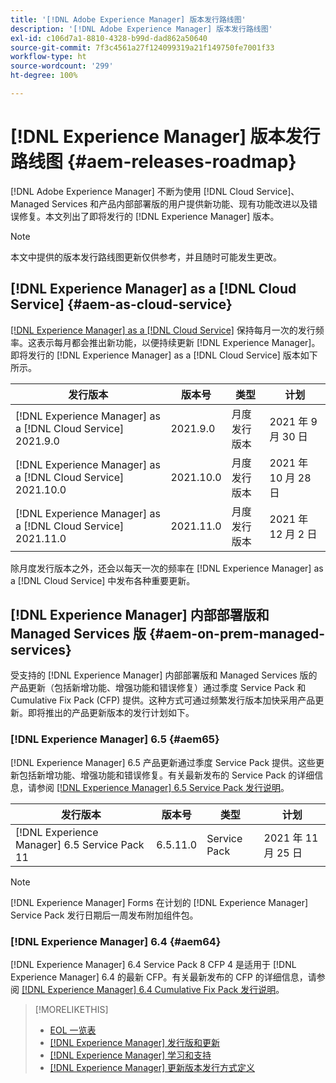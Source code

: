 ```yaml
---
title: '[!DNL Adobe Experience Manager] 版本发行路线图'
description: '[!DNL Adobe Experience Manager] 版本发行路线图'
exl-id: c106d7a1-8810-4328-b99d-dad862a50640
source-git-commit: 7f3c4561a27f124099319a21f149750fe7001f33
workflow-type: ht
source-wordcount: '299'
ht-degree: 100%

---
```


# [!DNL Experience Manager] 版本发行路线图 {#aem-releases-roadmap}

[!DNL Adobe Experience Manager] 不断为使用 [!DNL Cloud Service]、Managed Services 和产品内部部署版的用户提供新功能、现有功能改进以及错误修复。本文列出了即将发行的 [!DNL Experience Manager] 版本。

>[!NOTE]
>
>本文中提供的版本发行路线图更新仅供参考，并且随时可能发生更改。

## [!DNL Experience Manager] as a [!DNL Cloud Service] {#aem-as-cloud-service}

[[!DNL Experience Manager]  as a  [!DNL Cloud Service]](https://experienceleague.adobe.com/docs/experience-manager-cloud-service/release-notes/home.html?lang=zh-Hans) 保持每月一次的发行频率。这表示每月都会推出新功能，以便持续更新 [!DNL Experience Manager]。即将发行的 [!DNL Experience Manager] as a [!DNL Cloud Service] 版本如下所示。

| 发行版本 | 版本号 | 类型 | 计划 |
|---|---|---|---|
| [!DNL Experience Manager] as a [!DNL Cloud Service] 2021.9.0 | 2021.9.0 | 月度发行版本 | 2021 年 9 月 30 日 |
| [!DNL Experience Manager] as a [!DNL Cloud Service] 2021.10.0 | 2021.10.0 | 月度发行版本 | 2021 年 10 月 28 日 |
| [!DNL Experience Manager] as a [!DNL Cloud Service] 2021.11.0 | 2021.11.0 | 月度发行版本 | 2021 年 12 月 2 日 |

除月度发行版本之外，还会以每天一次的频率在 [!DNL Experience Manager] as a [!DNL Cloud Service] 中发布各种重要更新。

## [!DNL Experience Manager] 内部部署版和 Managed Services 版 {#aem-on-prem-managed-services}

受支持的 [!DNL Experience Manager] 内部部署版和 Managed Services 版的产品更新（包括新增功能、增强功能和错误修复）通过季度 Service Pack 和 Cumulative Fix Pack (CFP) 提供。这种方式可通过频繁发行版本加快采用产品更新。即将推出的产品更新版本的发行计划如下。

### [!DNL Experience Manager] 6.5 {#aem65}

[!DNL Experience Manager] 6.5 产品更新通过季度 Service Pack 提供。这些更新包括新增功能、增强功能和错误修复。有关最新发布的 Service Pack 的详细信息，请参阅 [[!DNL Experience Manager]  6.5 Service Pack 发行说明](https://experienceleague.adobe.com/docs/experience-manager-65/release-notes/service-pack/sp-release-notes.html?lang=zh-Hans)。

| 发行版本 | 版本号 | 类型 | 计划 |
|---|---|---|---|
| [!DNL Experience Manager] 6.5 Service Pack 11 | 6.5.11.0 | Service Pack | 2021 年 11 月 25 日 |

>[!NOTE]
>
>[!DNL Experience Manager] Forms 在计划的 [!DNL Experience Manager] Service Pack 发行日期后一周发布附加组件包。

### [!DNL Experience Manager] 6.4 {#aem64}

[!DNL Experience Manager] 6.4 Service Pack 8 CFP 4 是适用于 [!DNL Experience Manager] 6.4 的最新 CFP。有关最新发布的 CFP 的详细信息，请参阅 [[!DNL Experience Manager] 6.4 Cumulative Fix Pack 发行说明](https://experienceleague.adobe.com/docs/experience-manager-64/release-notes/cfp-release-notes.html?lang=zh-Hans)。

>[!MORELIKETHIS]
>
>* [EOL 一览表](https://helpx.adobe.com/cn/support/programs/eol-matrix.html)
>* [[!DNL Experience Manager]  发行版和更新](https://helpx.adobe.com/cn/experience-manager/aem-releases-updates.html)
>* [[!DNL Experience Manager]  学习和支持](https://helpx.adobe.com/cn/support/experience-manager.html)
>* [[!DNL Experience Manager]  更新版本发行方式定义](/help/update-release-vehicle-definitions.md)

